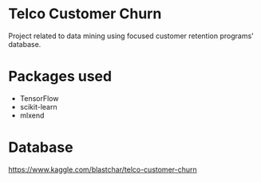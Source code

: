 # Telco Customer Churn
Project related to data mining using focused customer retention programs' database.

# Packages used
- TensorFlow
- scikit-learn
- mlxend

# Database 
https://www.kaggle.com/blastchar/telco-customer-churn
